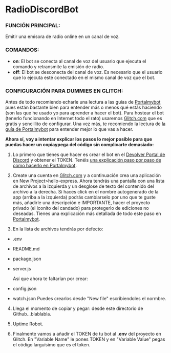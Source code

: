 # RadioDiscordBot

### FUNCIÓN PRINCIPAL:
Emitir una emisora de radio online en un canal de voz.

### COMANDOS:
- **on**: El bot se conecta al canal de voz del usuario que ejecuta el comando y retransmite la emisión de radio.
- **off**: El bot se desconecta del canal de voz. Es necesario que el usuario que lo ejecuta esté conectado en el mismo canal de voz que el bot.

### CONFIGURACIÓN PARA DUMMIES EN GLITCH:
Antes de todo recomiendo echarle una lectura a las guías de [Portalmybot](https://portalmybot.com/guia/mybot/inicio) pues están bastante bien para entender más o menos qué estás haciendo (son las que he usado yo para aprender a hacer el bot).
Para hostear el bot (tenerlo funcionando en Internet todo el rato) usaremos [Glitch.com](https://glitch.com/) que es gratis y sencillito de configurar. Una vez más, te recomiendo la lectura de [la guía de Portalmybot](https://portalmybot.com/guia/glitch/cuenta-configuracion-app) para entender mejor lo que vas a hacer.

**Ahora sí, voy a intentar explicar los pasos lo mejor posible para que puedas hacer un copiaypega del código sin complicarte demasiado:**
1. Lo primero que tienes que hacer es crear el bot en el [Devolver Portal de Discord](https://discord.com/developers/applications) y obtener el TOKEN. Tenéis [una explicación paso por paso de como hacerlo en Portalmybot](https://portalmybot.com/guia/mybot/cuenta-discord).

2. Create una cuenta en [Glitch.com](https://glitch.com/) y a continuación crea una aplicación en New Project>hello-express. Ahora tendrás una pantalla con una lista de archivos a la izquierda y un desglose de texto del contenido del archivo a la derecha. Si haces click en el nombre autogenerado de la app (arriba a la izquierda) podrás cambiarselo por uno que te guste más, añadirle una descripción e IMPORTANTE, hacer el proyecto privado (el iconito del candado) para protegerlo de ediciones no deseadas. Tienes una explicación más detallada de todo este paso en [Portalmybot](https://portalmybot.com/guia/glitch/cuenta-configuracion-app#crear-app-glitch).

3. En la lista de archivos tendrás por defecto:
  - .env
  - README.md
  - package.json
  - server.js
  
    Así que ahora te faltarían por crear:
  - config.json
  - watch.json
Puedes crearlos desde "New file" escribiendoles el normbre.

4. Llega el momento de copiar y pegar: desde este directorio de Github...blablabla.

5. Uptime Robot.

6. Finalmente vamos a añadir el TOKEN de tu bot al **.env** del proyecto en Glitch. En "Variable Name" le pones TOKEN y en "Variable Value" pegas el código larguísimo que es el token.
